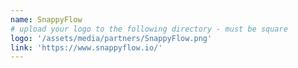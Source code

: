 ```yaml
---
name: SnappyFlow
# upload your logo to the following directory - must be square
logo: '/assets/media/partners/SnappyFlow.png'
link: 'https://www.snappyflow.io/'
---
```

